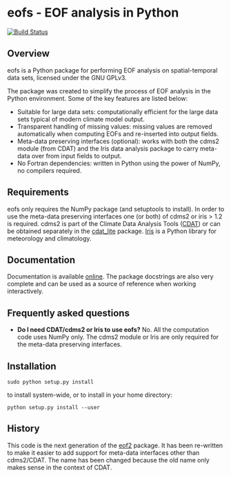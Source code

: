 eofs - EOF analysis in Python
=============================

[![Build Status](https://travis-ci.org/ajdawson/eofs.png)](https://travis-ci.org/ajdawson/eofs)


Overview
--------

eofs is a Python package for performing EOF analysis on spatial-temporal data sets, licensed under the GNU GPLv3.

The package was created to simplify the process of EOF analysis in the Python environment.
Some of the key features are listed below:

* Suitable for large data sets: computationally efficient for the large data sets typical of modern climate model output.
* Transparent handling of missing values: missing values are removed automatically when computing EOFs and re-inserted into output fields.
* Meta-data preserving interfaces (optional): works with both the cdms2 module (from CDAT) and the Iris data analysis package to carry meta-data over from input fields to output.
* No Fortran dependencies: written in Python using the power of NumPy, no compilers required.


Requirements
------------

eofs only requires the NumPy package (and setuptools to install).
In order to use the meta-data preserving interfaces one (or both) of cdms2 or iris > 1.2 is required.
cdms2 is part of the Climate Data Analysis Tools ([CDAT](http://www2-pcmdi.llnl.gov/cdat)) or can be obtained separately in the [cdat_lite](http://proj.badc.rl.ac.uk/ndg/wiki/CdatLite) package.
[Iris](http://scitools.org.uk/iris/) is a Python library for meteorology and climatology.


Documentation
-------------

Documentation is available [online](http://ajdawson.github.com/eofs).
The package docstrings are also very complete and can be used as a source of reference when working interactively.


Frequently asked questions
--------------------------

* **Do I need CDAT/cdms2 or Iris to use eofs?**
  No. All the computation code uses NumPy only.
  The cdms2 module or Iris are only required for the meta-data preserving interfaces.


Installation
------------

    sudo python setup.py install

to install system-wide, or to install in your home directory:

    python setup.py install --user


History
-------

This code is the next generation of the [eof2](http://github.com/ajdawson/eof2) package. 
It has been re-written to make it easier to add support for meta-data interfaces other than cdms2/CDAT.
The name has been changed because the old name only makes sense in the context of CDAT.
